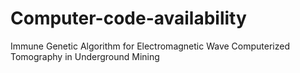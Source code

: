 # Computer-code-availability
Immune Genetic Algorithm for Electromagnetic Wave Computerized Tomography in Underground Mining
